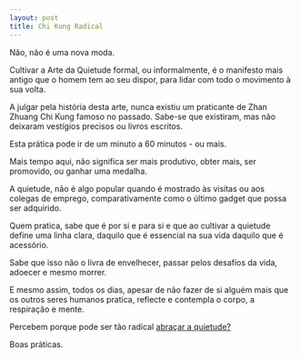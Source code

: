 ```yaml
---
layout: post
title: Chi Kung Radical 
---
```

Não, não é uma nova moda. 

Cultivar a Arte da Quietude formal, ou informalmente, é o manifesto mais antigo que o homem tem ao seu dispor, para lidar com todo o movimento à sua volta. 

A julgar pela história desta arte, nunca existiu um praticante de Zhan Zhuang Chi Kung famoso no passado. Sabe-se que existiram, mas não deixaram vestígios precisos ou livros escritos. 

Esta prática pode ir de um minuto a 60 minutos - ou mais.

Mais tempo aqui, não significa ser mais produtivo, obter mais, ser promovido, ou ganhar uma medalha.

A quietude, não é algo popular quando é mostrado às visitas ou aos colegas de emprego, comparativamente como o último gadget que possa ser adquirido. 

Quem pratica, sabe que é por si e para si e que ao cultivar a quietude define uma linha clara, daquilo que é essencial na sua vida daquilo que é acessório. 

Sabe que isso não o livra de envelhecer, passar pelos desafios da vida, adoecer e mesmo morrer. 

E mesmo assim, todos os dias, apesar de não fazer de si alguém mais que os outros seres humanos pratica, reflecte e contempla o corpo, a respiração e mente. 

Percebem porque pode ser tão radical [abraçar a quietude?](http://www.youtube.com/watch?v=9f17sT9P4FU&t=11m54s)

Boas práticas. 